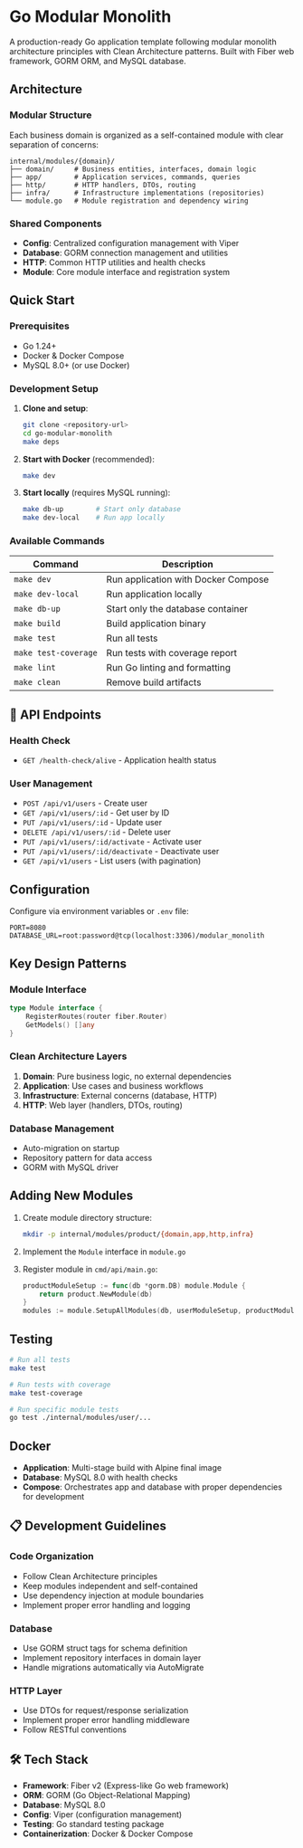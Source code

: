 # Go Modular Monolith

A production-ready Go application template following modular monolith architecture principles with Clean Architecture patterns. Built with Fiber web framework, GORM ORM, and MySQL database.

## Architecture

### Modular Structure
Each business domain is organized as a self-contained module with clear separation of concerns:

```
internal/modules/{domain}/
├── domain/     # Business entities, interfaces, domain logic
├── app/        # Application services, commands, queries
├── http/       # HTTP handlers, DTOs, routing
├── infra/      # Infrastructure implementations (repositories)
└── module.go   # Module registration and dependency wiring
```

### Shared Components
- **Config**: Centralized configuration management with Viper
- **Database**: GORM connection management and utilities
- **HTTP**: Common HTTP utilities and health checks
- **Module**: Core module interface and registration system

## Quick Start

### Prerequisites
- Go 1.24+
- Docker & Docker Compose
- MySQL 8.0+ (or use Docker)

### Development Setup

1. **Clone and setup**:
   ```bash
   git clone <repository-url>
   cd go-modular-monolith
   make deps
   ```

2. **Start with Docker** (recommended):
   ```bash
   make dev
   ```

3. **Start locally** (requires MySQL running):
   ```bash
   make db-up        # Start only database
   make dev-local    # Run app locally
   ```

### Available Commands

| Command | Description |
|---------|-------------|
| `make dev` | Run application with Docker Compose |
| `make dev-local` | Run application locally |
| `make db-up` | Start only the database container |
| `make build` | Build application binary |
| `make test` | Run all tests |
| `make test-coverage` | Run tests with coverage report |
| `make lint` | Run Go linting and formatting |
| `make clean` | Remove build artifacts |

## 📡 API Endpoints

### Health Check
- `GET /health-check/alive` - Application health status

### User Management
- `POST /api/v1/users` - Create user
- `GET /api/v1/users/:id` - Get user by ID
- `PUT /api/v1/users/:id` - Update user
- `DELETE /api/v1/users/:id` - Delete user
- `PUT /api/v1/users/:id/activate` - Activate user
- `PUT /api/v1/users/:id/deactivate` - Deactivate user
- `GET /api/v1/users` - List users (with pagination)

## Configuration

Configure via environment variables or `.env` file:

```env
PORT=8080
DATABASE_URL=root:password@tcp(localhost:3306)/modular_monolith
```

## Key Design Patterns

### Module Interface
```go
type Module interface {
    RegisterRoutes(router fiber.Router)
    GetModels() []any
}
```

### Clean Architecture Layers
1. **Domain**: Pure business logic, no external dependencies
2. **Application**: Use cases and business workflows
3. **Infrastructure**: External concerns (database, HTTP)
4. **HTTP**: Web layer (handlers, DTOs, routing)

### Database Management
- Auto-migration on startup
- Repository pattern for data access
- GORM with MySQL driver

## Adding New Modules

1. Create module directory structure:
   ```bash
   mkdir -p internal/modules/product/{domain,app,http,infra}
   ```

2. Implement the `Module` interface in `module.go`

3. Register module in `cmd/api/main.go`:
   ```go
   productModuleSetup := func(db *gorm.DB) module.Module {
       return product.NewModule(db)
   }
   modules := module.SetupAllModules(db, userModuleSetup, productModuleSetup)
   ```

## Testing

```bash
# Run all tests
make test

# Run tests with coverage
make test-coverage

# Run specific module tests
go test ./internal/modules/user/...
```

## Docker

- **Application**: Multi-stage build with Alpine final image
- **Database**: MySQL 8.0 with health checks
- **Compose**: Orchestrates app and database with proper dependencies for development

## 📋 Development Guidelines

### Code Organization
- Follow Clean Architecture principles
- Keep modules independent and self-contained
- Use dependency injection at module boundaries
- Implement proper error handling and logging

### Database
- Use GORM struct tags for schema definition
- Implement repository interfaces in domain layer
- Handle migrations automatically via AutoMigrate

### HTTP Layer
- Use DTOs for request/response serialization
- Implement proper error handling middleware
- Follow RESTful conventions

## 🛠️ Tech Stack

- **Framework**: Fiber v2 (Express-like Go web framework)
- **ORM**: GORM (Go Object-Relational Mapping)
- **Database**: MySQL 8.0
- **Config**: Viper (configuration management)
- **Testing**: Go standard testing package
- **Containerization**: Docker & Docker Compose
